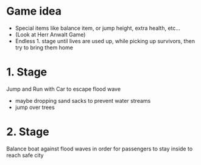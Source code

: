 # Game idea

- Special items like balance item, or jump height, extra health, etc...
- (Look at Herr Anwalt Game)
- Endless 1. stage until lives are used up, while picking up survivors, then try to bring them home

# 1. Stage

Jump and Run with Car to escape flood wave

- maybe dropping sand sacks to prevent water streams
- jump over trees

# 2. Stage

Balance boat against flood waves in order for passengers to stay inside to reach safe city
